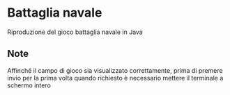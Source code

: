 # Battaglia navale
Riproduzione del gioco battaglia navale in Java

## Note
Affinché il campo di gioco sia visualizzato correttamente, prima di premere invio per la prima volta quando richiesto è necessario mettere il terminale a schermo intero
